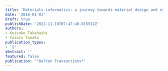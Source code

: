 ```yaml
---
title: 'Materials informatics: a journey towards material design and synthesis'
date: '2016-01-01'
draft: true
publishDate: '2022-11-18T07:47:40.015532Z'
authors:
- Keisuke Takahashi
- Yuzuru Tanaka
publication_types:
- '2'
abstract: ''
featured: false
publication: '*Dalton Transactions*'
---
```


